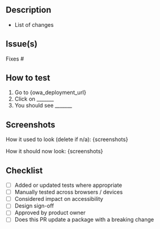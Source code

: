 ## Description

- List of changes

## Issue(s)

Fixes #

## How to test

1. Go to {owa_deployment_url}
2. Click on _______
3. You should see _______

## Screenshots

How it used to look (delete if n/a):
{screenshots}

How it should now look:
{screenshots}

## Checklist

- [ ] Added or updated tests where appropriate
- [ ] Manually tested across browsers / devices
- [ ] Considered impact on accessibility
- [ ] Design sign-off
- [ ] Approved by product owner
- [ ] Does this PR update a package with a breaking change

